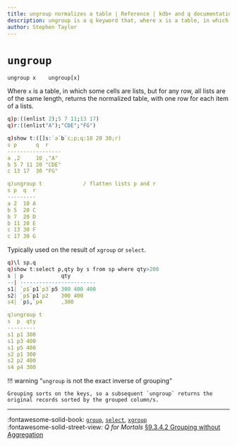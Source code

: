 ```yaml
---
title: ungroup normalizes a table | Reference | kdb+ and q documentation
description: ungroup is a q keyword that, where x is a table, in which some cells are lists, but for any row, all lists are of the same length, returns the normalized table, with one row for each item of a lists.
author: Stephen Taylor
---
```

# `ungroup`



```syntax
ungroup x    ungroup[x]
```

Where `x` is a table, in which some cells are lists, but for any row, all lists are of the same length, returns the normalized table, with one row for each item of a lists.

```q
q)p:((enlist 2);5 7 11;13 17)
q)r:((enlist"A");"CDE";"FG")

q)show t:([]s:`a`b`c;p;q:10 20 30;r)
s p      q  r
-----------------
a ,2     10 ,"A"
b 5 7 11 20 "CDE"
c 13 17  30 "FG"

q)ungroup t             / flatten lists p and r
s p  q  r
---------
a 2  10 A
b 5  20 C
b 7  20 D
b 11 20 E
c 13 30 F
c 17 30 G
```

Typically used on the result of `xgroup` or `select`.

```q
q)\l sp.q
q)show t:select p,qty by s from sp where qty>200
s | p            qty
--| ------------------------
s1| `p$`p1`p3`p5 300 400 400
s2| `p$`p1`p2    300 400
s4| `p$,`p4      ,300

q)ungroup t
s  p  qty
---------
s1 p1 300
s1 p3 400
s1 p5 400
s2 p1 300
s2 p2 400
s4 p4 300
```

!!! warning "`ungroup` is not the exact inverse of grouping"

    Grouping sorts on the keys, so a subsequent `ungroup` returns the original records sorted by the grouped column/s.

----
:fontawesome-solid-book:
[`group`](group.md),
[`select`](select.md),
[`xgroup`](xgroup.md)
<br>
:fontawesome-solid-street-view:
_Q for Mortals_
[§9.3.4.2 Grouping without Aggregation](/q4m3/9_Queries_q-sql/#9342-grouping-without-aggregation)
